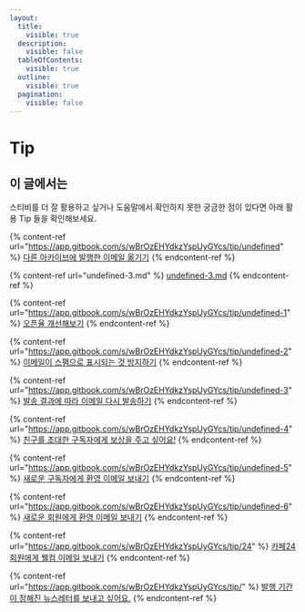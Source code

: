 ```yaml
---
layout:
  title:
    visible: true
  description:
    visible: false
  tableOfContents:
    visible: true
  outline:
    visible: true
  pagination:
    visible: false
---
```


# Tip

## 이 글에서는

스티비를 더 잘 활용하고 싶거나 도움말에서 확인하지 못한 궁금한 점이 있다면 아래 활용 Tip 들을 확인해보세요.

{% content-ref url="https://app.gitbook.com/s/wBrOzEHYdkzYspUyGYcs/tip/undefined" %}
[다른 아카이브에 발행한 이메일 옮기기](https://app.gitbook.com/s/wBrOzEHYdkzYspUyGYcs/tip/undefined)
{% endcontent-ref %}

{% content-ref url="undefined-3.md" %}
[undefined-3.md](undefined-3.md)
{% endcontent-ref %}

{% content-ref url="https://app.gitbook.com/s/wBrOzEHYdkzYspUyGYcs/tip/undefined-1" %}
[오픈율 개선해보기](https://app.gitbook.com/s/wBrOzEHYdkzYspUyGYcs/tip/undefined-1)
{% endcontent-ref %}

{% content-ref url="https://app.gitbook.com/s/wBrOzEHYdkzYspUyGYcs/tip/undefined-2" %}
[이메일이 스팸으로 표시되는 것 방지하기](https://app.gitbook.com/s/wBrOzEHYdkzYspUyGYcs/tip/undefined-2)
{% endcontent-ref %}

{% content-ref url="https://app.gitbook.com/s/wBrOzEHYdkzYspUyGYcs/tip/undefined-3" %}
[발송 결과에 따라 이메일 다시 발송하기](https://app.gitbook.com/s/wBrOzEHYdkzYspUyGYcs/tip/undefined-3)
{% endcontent-ref %}

{% content-ref url="https://app.gitbook.com/s/wBrOzEHYdkzYspUyGYcs/tip/undefined-4" %}
[친구를 초대한 구독자에게 보상을 주고 싶어요!](https://app.gitbook.com/s/wBrOzEHYdkzYspUyGYcs/tip/undefined-4)
{% endcontent-ref %}

{% content-ref url="https://app.gitbook.com/s/wBrOzEHYdkzYspUyGYcs/tip/undefined-5" %}
[새로운 구독자에게 환영 이메일 보내기](https://app.gitbook.com/s/wBrOzEHYdkzYspUyGYcs/tip/undefined-5)
{% endcontent-ref %}

{% content-ref url="https://app.gitbook.com/s/wBrOzEHYdkzYspUyGYcs/tip/undefined-6" %}
[새로운 회원에게 환영 이메일 보내기](https://app.gitbook.com/s/wBrOzEHYdkzYspUyGYcs/tip/undefined-6)
{% endcontent-ref %}

{% content-ref url="https://app.gitbook.com/s/wBrOzEHYdkzYspUyGYcs/tip/24" %}
[카페24 회원에게 웰컴 이메일 보내기](https://app.gitbook.com/s/wBrOzEHYdkzYspUyGYcs/tip/24)
{% endcontent-ref %}

{% content-ref url="https://app.gitbook.com/s/wBrOzEHYdkzYspUyGYcs/tip/" %}
[발행 기간이 정해진 뉴스레터를 보내고 싶어요.](https://app.gitbook.com/s/wBrOzEHYdkzYspUyGYcs/tip/)
{% endcontent-ref %}
